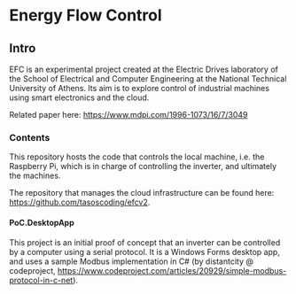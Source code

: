 Energy Flow Control
===================

## Intro
EFC is an experimental project created at the Electric Drives laboratory of the School of Electrical and Computer Engineering at the National Technical University of Athens.
Its aim is to explore control of industrial machines using smart electronics and the cloud.

Related paper here: https://www.mdpi.com/1996-1073/16/7/3049

### Contents
This repository hosts the code that controls the local machine, i.e. the Raspberry Pi, which is in charge of controlling the inverter, and ultimately the machines.

The repository that manages the cloud infrastructure can be found here: https://github.com/tasoscoding/efcv2.

#### PoC.DesktopApp
This project is an initial proof of concept that an inverter can be controlled by a computer using a serial protocol. It is a Windows Forms desktop app, and uses a sample Modbus implementation in C# (by distantcity @ codeproject, https://www.codeproject.com/articles/20929/simple-modbus-protocol-in-c-net).
